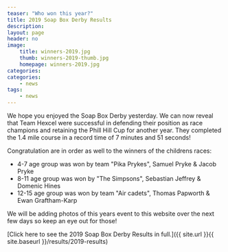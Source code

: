 ```yaml
---
teaser: "Who won this year?"
title: 2019 Soap Box Derby Results
description:
layout: page
header: no
image: 
    title: winners-2019.jpg
    thumb: winners-2019-thumb.jpg
    homepage: winners-2019.jpg
categories:
categories:
    - news
tags:
    - news
---
```



We hope you enjoyed the Soap Box Derby yesterday. We can now reveal that Team Hexcel were successful in defending their position as race champions and retaining the Phill Hill Cup for another year. They completed the 1.4 mile course in a record time of 7 minutes and 51 seconds! 

Congratulation are in order as well to the winners of the childrens races:
  * 4-7 age group was won by team "Pika Prykes",	Samuel Pryke & Jacob Pryke 
  * 8-11 age group was won by "The Simpsons",	Sebastian Jeffrey & Domenic Hines 
  * 12-15 age group was won by team "Air cadets",	Thomas Papworth & Ewan Graftham-Karp 

We will be adding photos of this years event to this website over the next few days so keep an eye out for those! 

[Click here to see the 2019 Soap Box Derby Results in full.]({{ site.url }}{{ site.baseurl }}/results/2019-results)
